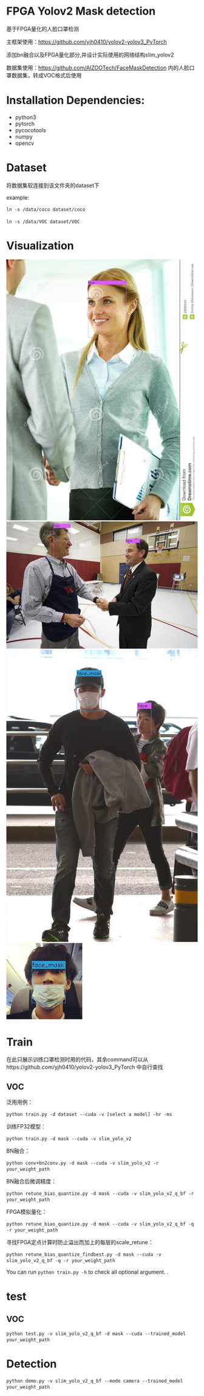 # FPGA Yolov2 Mask detection
基于FPGA量化的人脸口罩检测

主框架使用：https://github.com/yjh0410/yolov2-yolov3_PyTorch

添加bn融合以及FPGA量化部分,并设计实际使用的网络结构slim_yolov2

数据集使用：https://github.com/AIZOOTech/FaceMaskDetection 内的人脸口罩数据集，转成VOC格式后使用

# Installation Dependencies:
- python3
- pytorch
- pycocotools
- numpy
- opencv

# Dataset
将数据集软连接到该文件夹的dataset下

example: 
```Shell
ln -s /data/coco dataset/coco
        
ln -s /data/VOC dataset/VOC
```
# Visualization
![Image](./example_result/1.jpg)
![Image](./example_result/2.jpg)
![Image](./example_result/3.jpg)
![Image](./example_result/4.jpg)

# Train
在此只展示训练口罩检测时用的代码，其余command可以从https://github.com/yjh0410/yolov2-yolov3_PyTorch 中自行查找
## VOC
泛用用例：
```Shell
python train.py -d dataset --cuda -v [select a model] -hr -ms
```
训练FP32模型：
```Shell
python train.py -d mask --cuda -v slim_yolo_v2
```
BN融合：
```Shell
python conv+bn2conv.py -d mask --cuda -v slim_yolo_v2 -r your_weight_path
```
BN融合后微调精度：
```Shell
python retune_bias_quantize.py -d mask --cuda -v slim_yolo_v2_q_bf -r your_weight_path
```
FPGA模拟量化：
```Shell
python retune_bias_quantize.py -d mask --cuda -v slim_yolo_v2_q_bf -q -r your_weight_path
```
寻找FPGA定点计算时防止溢出而加上的每层的scale_retune：
```Shell
python retune_bias_quantize_findbest.py -d mask --cuda -v slim_yolo_v2_q_bf -q -r your_weight_path
```

You can run ```python train.py -h``` to check all optional argument.
.
# test
## VOC
```Shell
python test.py -v slim_yolo_v2_q_bf -d mask --cuda --trained_model your_weight_path 
```
# Detection
```Shell
python demo.py -v slim_yolo_v2_q_bf --mode camera --trained_model your_weight_path
```
